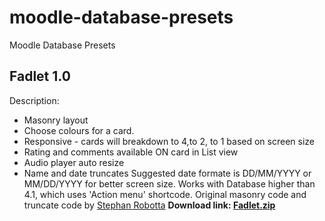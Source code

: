 # moodle-database-presets
Moodle Database Presets

## Fadlet 1.0
Description:
* Masonry layout
* Choose colours for a card.
* Responsive - cards will breakdown to 4,to 2, to 1 based on screen size
* Rating and comments available ON card in List view
* Audio player auto resize
* Name and date truncates
Suggested date formate is DD/MM/YYYY or MM/DD/YYYY for better screen size. Works with Database higher than 4.1, which uses 'Action menu' shortcode.
Original masonry code and truncate code by [Stephan Robotta](https://github.com/srobotta)
**Download link: [Fadlet.zip](https://github.com/michelledoyle1/moodle-database-presets/raw/main/Fadlet%201.0%20.zip)**
